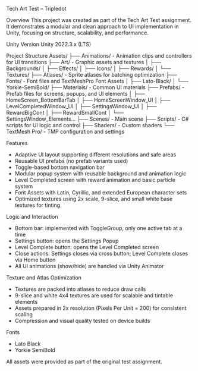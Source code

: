 Tech Art Test – Tripledot

Overview
This project was created as part of the Tech Art Test assignment.
It demonstrates a modular and clean approach to UI implementation in Unity, focusing on structure, scalability, and performance.

Unity Version
Unity 2022.3.x (LTS)

Project Structure
Assets/
├── Animations/        - Animation clips and controllers for UI transitions
├── Art/               - Graphic assets and textures
│   ├── Backgrounds/
│   ├── Effects/
│   ├── Icons/
│   ├── Rewards/
│   └── Textures/
├── Atlases/           - Sprite atlases for batching optimization
├── Fonts/             - Font files and TextMeshPro Font Assets
│   ├── Lato-Black/
│   └── Yorkie-SemiBold/
├── Materials/         - Common UI materials
├── Prefabs/           - Prefab files for screens, popups, and UI elements
│   ├── HomeScreen_BottomBarTab
│   ├── HomeScreenWindow_UI
│   ├── LevelCompletedWindow_UI
│   ├── SettingsWindow_UI
│   ├── RewardBigCont
│   ├── RewardSmallCont
│   └── SettingsWindow_Elements...
├── Scenes/            - Main scene
├── Scripts/           - C# scripts for UI logic and control
├── Shaders/           - Custom shaders
└── TextMesh Pro/      - TMP configuration and settings

Features
- Adaptive UI layout supporting different resolutions and safe areas
- Reusable UI prefabs (no prefab variants used)
- Toggle-based bottom navigation bar
- Modular popup system with reusable background and animation logic
- Level Completed screen with reward animation and basic particle system
- Font Assets with Latin, Cyrillic, and extended European character sets
- Optimized textures using 2x scale, 9-slice, and small white base textures for tinting

Logic and Interaction
- Bottom bar: implemented with ToggleGroup, only one active tab at a time
- Settings button: opens the Settings Popup
- Level Complete button: opens the Level Completed screen
- Close actions: Settings closes via cross button; Level Complete closes via Home button
- All UI animations (show/hide) are handled via Unity Animator

Texture and Atlas Optimization
- Textures are packed into atlases to reduce draw calls
- 9-slice and white 4x4 textures are used for scalable and tintable elements
- Assets prepared in 2x resolution (Pixels Per Unit = 200) for consistent scaling
- Compression and visual quality tested on device builds

Fonts
- Lato Black
- Yorkie SemiBold

All assets were provided as part of the original test assignment.
